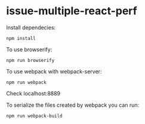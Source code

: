 # issue-multiple-react-perf

Install dependecies:

    npm install

To use browserify:

    npm run browserify

To use webpack with webpack-server:

    npm run webpack

Check localhost:8889

To serialize the files created by webpack you can run:

    npm run webpack-build